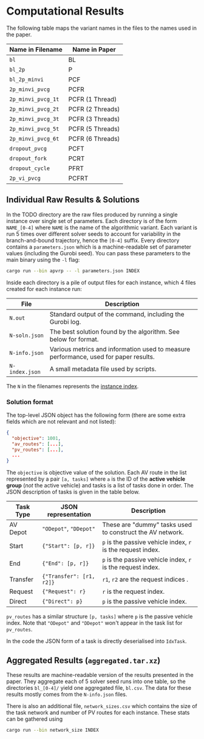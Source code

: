 # Computational Results

The following table maps the variant names in the files to the names used in the paper.

| Name in Filename   | Name in Paper    |
|--------------------|------------------|
| `bl`               | BL               |
| `bl_2p`            | P                |
| `bl_2p_minvi`      | PCF              |
| `2p_minvi_pvcg`    | PCFR             |
| `2p_minvi_pvcg_1t` | PCFR (1 Thread)  |
| `2p_minvi_pvcg_2t` | PCFR (2 Threads) |
| `2p_minvi_pvcg_3t` | PCFR (3 Threads) |
| `2p_minvi_pvcg_5t` | PCFR (5 Threads) |
| `2p_minvi_pvcg_6t` | PCFR (6 Threads) |
| `dropout_pvcg`     | PCFT             |
| `dropout_fork`     | PCRT             |
| `dropout_cycle`    | PFRT             |
| `2p_vi_pvcg`       | PCFRT            |

## Individual Raw Results & Solutions

In the TODO directory are the raw files produced by running a single instance over single set of parameters.  Each directory is of the form `NAME_[0-4]` where `NAME` is the name of the algorithmic variant.  Each variant is run 5 times over different solver seeds to account for variability in the branch-and-bound trajectory, hence the `[0-4]` suffix.  Every directory contains a `parameters.json` which is a machine-readable set of parameter values (including the Gurobi seed).  You can pass these parameters to the main binary using the `-l` flag:

```bash
cargo run --bin apvrp -- -l parameters.json INDEX
```

Inside each directory is a pile of output files for each instance, which 4 files created for each instance run:

| File           | Description                                                                          |
|----------------|--------------------------------------------------------------------------------------|
| `N.out`        | Standard output of the command, including the Gurobi log.                            |
| `N-soln.json`  | The best solution found by the algorithm.  See below for format.                     |
| `N-info.json`  | Various metrics and information used to measure performance, used for paper results. |
| `N-index.json` | A small metadata file used by scripts.                                               |

The `N` in the filenames represents the [instance index](../data/README.md).

### Solution format

The top-level JSON object has the following form (there are some extra fields which are not relevant and not listed):

```json
{
  "objective": 1001,
  "av_routes": [...],
  "pv_routes": [...],
  ...
}
```

The `objective` is objective value of the solution.  Each AV route in the list represented by a pair `[a, tasks]` where
`a` is the ID of the __active vehicle group__ (_not_ the active vehicle) and tasks is a list of tasks done in order.  The JSON description of tasks
is given in the table below.

| Task Type | JSON representation      | Description                                                 |
|-----------|--------------------------|-------------------------------------------------------------|
| AV Depot  | `"ODepot"`, `"DDepot"`   | These are "dummy" tasks used to construct the AV network.   |
| Start     | `{"Start": [p, r]}`      | `p` is the passive vehicle index, `r` is the request index. |
| End       | `{"End": [p, r]}`        | `p` is the passive vehicle index, `r` is the request index. |
| Transfer  | `{"Transfer": [r1, r2]}` | `r1`, `r2` are the request indices .                        |
| Request   | `{"Request": r}`         | `r` is the request index.                                   |
| Direct    | `{"Direct": p}`          | `p` is the passive vehicle index.                           |

`pv_routes` has a similar structure `[p, tasks]` where `p` is the passive vehicle index.  Note that `"ODepot"` and `"DDepot"` won't appear in the task list for `pv_routes`.

In the code the JSON form of a task is directly deserialised into `IdxTask`.

## Aggregated Results (`aggregated.tar.xz`)

These results are machine-readable version of the results presented in the paper.  They aggregate each of 5 solver seed runs into one table, so the directories `bl_[0-4]/` yield one aggregated file, `bl.csv`.  The data for these results mostly comes from the `N-info.json` files.

There is also an additional file, `network_sizes.csv` which contains the size of the task network and number of PV routes for each instance.  These stats can be gathered using

```bash
cargo run --bin network_size INDEX
```